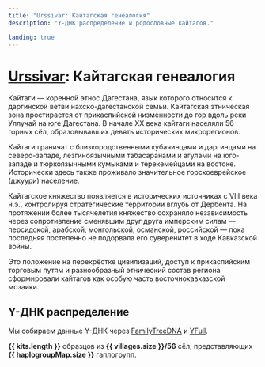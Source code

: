 ```yaml
---
title: "Urssivar: Кайтагская генеалогия"
description: "Y-ДНК распределение и родословные кайтагов."

landing: true
---
```


<script setup lang="ts">
import DNATable from "@/components/DNATable.vue";
import DNAChart from "@/components/DNAChart.vue";
import { useDNAData } from "@/composables/useDNAData";

const { kits, villages, haplogroupMap } = useDNAData();
</script>

# [Urssivar](../index#кайтагская-генеалогия): Кайтагская генеалогия

Кайтаги — коренной этнос Дагестана, язык которого относится к даргинской ветви нахско-дагестанской семьи. Кайтагская этническая зона простирается от прикаспийской низменности до гор вдоль реки Уллучай на юге Дагестана. В начале XX века кайтаги населяли 56 горных сёл, образовывавших девять исторических микрорегионов.

Кайтаги граничат с близкородственными кубачинцами и даргинцами на северо-западе, лезгиноязычными табасаранами и агулами на юго-западе и тюркоязычными кумыками и терекемейцами на востоке. Исторически здесь также проживало значительное горскоеврейское (джуури) население.

Кайтагское княжество появляется в исторических источниках с VIII века н.э., контролируя стратегические территории вглубь от Дербента. На протяжении более тысячелетия княжество сохраняло независимость через сопротивление сменявшим друг друга имперским силам — персидской, арабской, монгольской, османской, российской — пока последняя постепенно не подорвала его суверенитет в ходе Кавказской войны.

Это положение на перекрёстке цивилизаций, доступ к прикаспийским торговым путям и разнообразный этнический состав региона сформировали кайтагов как особую часть восточнокавказской мозаики.

## Y-ДНК распределение

Мы собираем данные Y-ДНК через [FamilyTreeDNA](https://www.familytreedna.com/groups/kaitag/about) и [YFull](https://www.yfull.com/groups/kaitag/).

**{{ kits.length }}** образцов из **{{ villages.size }}/56** сёл, представляющих **{{ haplogroupMap.size }}** гаплогрупп.

<DNAChart/>

<DNATable />
